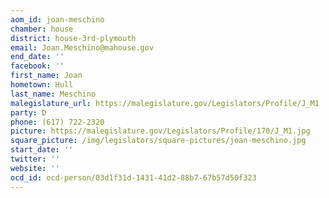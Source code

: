 ```yaml
---
aom_id: joan-meschino
chamber: house
district: house-3rd-plymouth
email: Joan.Meschino@mahouse.gov
end_date: ''
facebook: ''
first_name: Joan
hometown: Hull
last_name: Meschino
malegislature_url: https://malegislature.gov/Legislators/Profile/J_M1
party: D
phone: (617) 722-2320
picture: https://malegislature.gov/Legislators/Profile/170/J_M1.jpg
square_picture: /img/legislators/square-pictures/joan-meschino.jpg
start_date: ''
twitter: ''
website: ''
ocd_id: ocd-person/03d1f31d-1431-41d2-88b7-67b57d50f323
---
```

